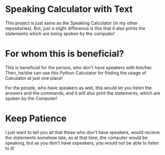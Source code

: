 # Speaking Calculator with Text
This project is just same as the Speaking Calculator (in my other repositories). But, just a slight difference is this that it also prints the statements which are being spoken by the computer!

# For whom this is beneficial?
This is beneficial for the person, who don't have speakers with him/her. Then, he/she can use this Python Calculator for finding the usage of Calculator at just one place!

For the people, who have speakers as well, this would let you listen the answers and the commands, and it will also print the statements, which are spoken by the Computer!

# Keep Patience
I just want to tell you all that those who don't have speakers, would recieve the statements somehow late, as at that time, the computer would be speaking, but as you don't have sspeakers, you would not be able to listen to it!
